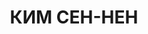 ---
title: КИМ СЕН-НЕН
description: "1900 г.р., старший лейтенант, ком. роты 233 СП. \n  Арестован 24.06.1936.\
  \ \n  ВКВС - 16.06.1938, ВМН. Расстрелян 16.06.1938. Реабилитирован 14.11.1957"
---
